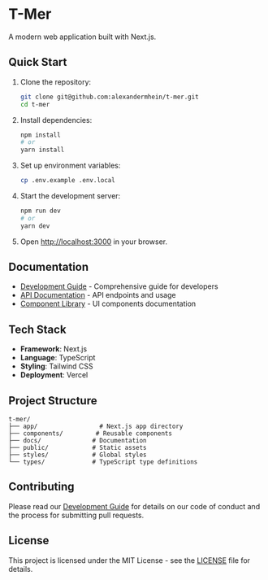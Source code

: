 # T-Mer

A modern web application built with Next.js.

## Quick Start

1. Clone the repository:
   ```bash
   git clone git@github.com:alexandermhein/t-mer.git
   cd t-mer
   ```

2. Install dependencies:
   ```bash
   npm install
   # or
   yarn install
   ```

3. Set up environment variables:
   ```bash
   cp .env.example .env.local
   ```

4. Start the development server:
   ```bash
   npm run dev
   # or
   yarn dev
   ```

5. Open [http://localhost:3000](http://localhost:3000) in your browser.

## Documentation

- [Development Guide](docs/DEVELOPMENT.md) - Comprehensive guide for developers
- [API Documentation](docs/API.md) - API endpoints and usage
- [Component Library](docs/components/README.md) - UI components documentation

## Tech Stack

- **Framework**: Next.js
- **Language**: TypeScript
- **Styling**: Tailwind CSS
- **Deployment**: Vercel

## Project Structure

```
t-mer/
├── app/                 # Next.js app directory
├── components/         # Reusable components
├── docs/              # Documentation
├── public/            # Static assets
├── styles/            # Global styles
└── types/             # TypeScript type definitions
```

## Contributing

Please read our [Development Guide](docs/DEVELOPMENT.md) for details on our code of conduct and the process for submitting pull requests.

## License

This project is licensed under the MIT License - see the [LICENSE](LICENSE) file for details. 